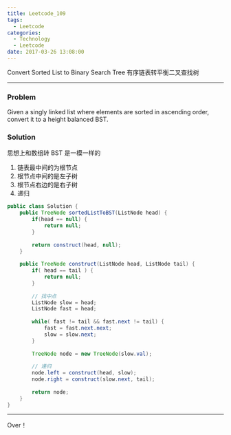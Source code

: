 ```yaml
---
title: Leetcode_109
tags:
  - Leetcode
categories:
  - Technology
  - Leetcode
date: 2017-03-26 13:08:00
---
```

Convert Sorted List to Binary Search Tree
有序链表转平衡二叉查找树
<!-- more -->

***

### Problem
Given a singly linked list where elements are sorted in ascending order, convert it to a height balanced BST.


### Solution 
思想上和数组转 BST 是一模一样的

1. 链表最中间的为根节点
2. 根节点中间的是左子树
3. 根节点右边的是右子树
4. 递归

``` java
public class Solution {
    public TreeNode sortedListToBST(ListNode head) {
        if(head == null) {
            return null;
        }
        
        return construct(head, null);
    }
    
    public TreeNode construct(ListNode head, ListNode tail) {
        if( head == tail ) {
            return null;
        }
        
        // 找中点
        ListNode slow = head;
        ListNode fast = head;
        
        while( fast != tail && fast.next != tail) {
            fast = fast.next.next;
            slow = slow.next;
        }
        
        TreeNode node = new TreeNode(slow.val);
        
        // 递归
        node.left = construct(head, slow);
        node.right = construct(slow.next, tail);
        
        return node;
    }
}
```

*** 

Over！










































